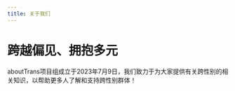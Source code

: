 ```yaml
---
title: 关于我们
---
```

# 跨越偏见、拥抱多元
aboutTrans项目组成立于2023年7月9日，我们致力于为大家提供有关跨性别的相关知识，以帮助更多人了解和支持跨性别群体！
<script setup>
import { VPTeamMembers } from 'vitepress/theme'
const members = [
  {
    avatar: 'https://avatars.githubusercontent.com/u/103566952?v=4)',
    name: '千坂神奈子',
    title: '网站运营',
    links: [
      { icon: 'twitter', link: 'https://twitter.com/ChisakaKanako' },
      { icon: 'github', link: 'https://github.com/ChisakaKanako' }
    ]
  },
  {
    avatar: 'https://avatars.githubusercontent.com/u/134506247?v=4)',
    name: '路路',
    title: '技术支持',
    links: [
      { icon: 'twitter', link: 'https://twitter.com/LuluInBloom' },
      { icon: 'github', link: 'https://github.com/lulu0119' }
    ]
  },
  {
    avatar: 'https://avatars.githubusercontent.com/u/9146919?v=4)',
    name: '半生',
    title: '技术支持',
    links: [
      { icon: 'twitter', link: 'https://twitter.com/LaWbda' },
      { icon: 'github', link: 'https://github.com/Sewens' }
    ]
  },
]
</script>
<VPTeamMembers size="small" :members="members" />